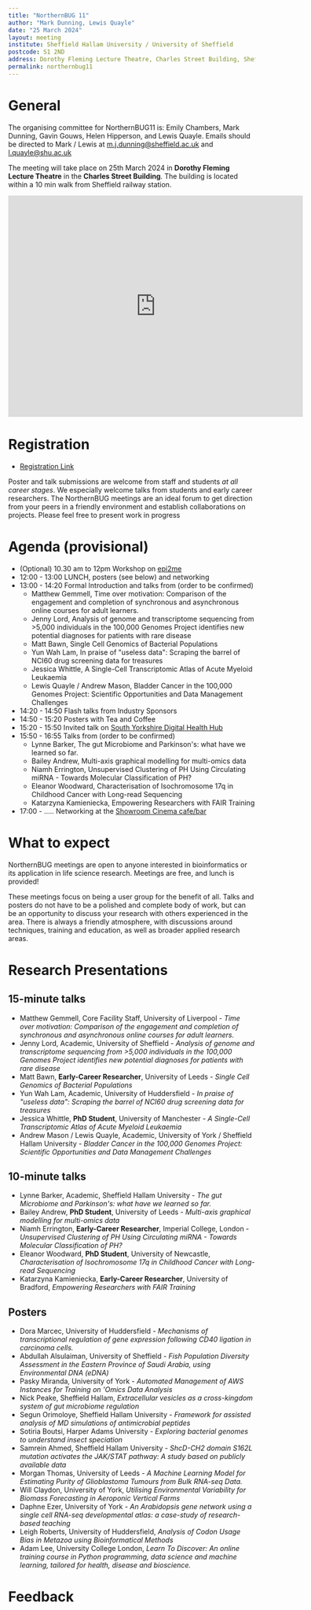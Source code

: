 ```yaml
---
title: "NorthernBUG 11"
author: "Mark Dunning, Lewis Quayle"
date: "25 March 2024"
layout: meeting
institute: Sheffield Hallam University / University of Sheffield
postcode: S1 2ND
address: Dorothy Fleming Lecture Theatre, Charles Street Building, Sheffield 
permalink: northernbug11
---
```


# General

The organising committee for NorthernBUG11 is: Emily Chambers, Mark Dunning, Gavin Gouws, Helen Hipperson, and Lewis Quayle. Emails should be directed to Mark / Lewis at m.j.dunning@sheffield.ac.uk and l.quayle@shu.ac.uk

The meeting will take place on 25th March 2024 in **Dorothy Fleming Lecture Theatre** in the **Charles Street Building**. The building is located within a 10 min walk from Sheffield railway station.

<iframe src="https://www.google.com/maps/embed?pb=!1m18!1m12!1m3!1d595.0163109181514!2d-1.4692076302419015!3d53.37788209828422!2m3!1f0!2f0!3f0!3m2!1i1024!2i768!4f13.1!3m3!1m2!1s0x48798283c3f86e7d%3A0x1bad4b3e58d1af66!2sCharles%20Street%20Building%2C%20Sheffield%20City%20Centre%2C%20Sheffield%20S1%202LQ!5e0!3m2!1sen!2suk!4v1698935300444!5m2!1sen!2suk" width="600" height="450" style="border:0;" allowfullscreen="" loading="lazy" referrerpolicy="no-referrer-when-downgrade"></iframe>

# Registration

- [Registration Link](https://docs.google.com/forms/d/e/1FAIpQLScZvAT5T47qU1wQEyeIT1OXX8HnvSkyCeVYSZaBjnj0Qtts9A/viewform)

Poster and talk submissions are welcome from staff and students *at all career stages*. We especially welcome talks from students and early career researchers. The NorthernBUG meetings are an ideal forum to get direction from your peers in a friendly environment and establish collaborations on projects. Please feel free to present work in progress

# Agenda (provisional)

- (Optional) 10.30 am to 12pm Workshop on [epi2me](https://labs.epi2me.io/)
- 12:00 - 13:00 LUNCH, posters (see below) and networking
- 13:00 - 14:20 Formal Introduction and talks from (order to be confirmed)
  + Matthew Gemmell, Time over motivation: Comparison of the engagement and completion of synchronous and asynchronous online courses for adult learners.
  + Jenny Lord, Analysis of genome and transcriptome sequencing from >5,000 individuals in the 100,000 Genomes Project identifies new potential diagnoses for patients with rare disease
  + Matt Bawn, Single Cell Genomics of Bacterial Populations
  + Yun Wah Lam, In praise of "useless data": Scraping the barrel of NCI60 drug screening data for treasures
  + Jessica Whittle, A Single-Cell Transcriptomic Atlas of Acute Myeloid Leukaemia
  + Lewis Quayle / Andrew Mason, Bladder Cancer in the 100,000 Genomes Project: Scientific Opportunities and Data Management Challenges
- 14:20 - 14:50 Flash talks from Industry Sponsors
- 14:50 - 15:20 Posters with Tea and Coffee
- 15:20 - 15:50 Invited talk on [South Yorkshire Digital Health Hub](https://www.sheffield.ac.uk/sydhh)
- 15:50 - 16:55 Talks from (order to be confirmed)
  + Lynne Barker, The gut Microbiome and Parkinson's: what have we learned so far.
  + Bailey Andrew, Multi-axis graphical modelling for multi-omics data
  + Niamh Errington, Unsupervised Clustering of PH Using Circulating miRNA - Towards Molecular Classification of PH?
  + Eleanor Woodward, Characterisation of Isochromosome 17q in Childhood Cancer with Long-read Sequencing
  + Katarzyna	Kamieniecka, Empowering Researchers with FAIR Training
- 17:00 - ..... Networking at the [Showroom Cinema cafe/bar](https://www.showroomworkstation.org.uk/food-drink/default.aspx)

# What to expect

NorthernBUG meetings are open to anyone interested in bioinformatics or its application in life science research. Meetings are free, and lunch is provided!

These meetings focus on being a user group for the benefit of all. Talks and posters do not have to be a polished and complete body of work, but can be an opportunity to discuss your research with others experienced in the area. There is always a friendly atmosphere, with discussions around techniques, training and education, as well as broader applied research areas. 

# Research Presentations

## 15-minute talks

- Matthew Gemmell, Core Facility Staff, University of Liverpool - *Time over motivation: Comparison of the engagement and completion of synchronous and asynchronous online courses for adult learners.*
- Jenny Lord, Academic, University of Sheffield - *Analysis of genome and transcriptome sequencing from >5,000 individuals in the 100,000 Genomes Project identifies new potential diagnoses for patients with rare disease*
- Matt Bawn, **Early-Career Researcher**, University of Leeds - *Single Cell Genomics of Bacterial Populations*
- Yun Wah Lam, Academic, University of Huddersfield - *In praise of "useless data": Scraping the barrel of NCI60 drug screening data for treasures*
- Jessica Whittle, **PhD Student**, University of Manchester - *A Single-Cell Transcriptomic Atlas of Acute Myeloid Leukaemia*
- Andrew Mason / Lewis Quayle, Academic, University of York / Sheffield Hallam University - *Bladder Cancer in the 100,000 Genomes Project: Scientific Opportunities and Data Management Challenges*

## 10-minute talks

- Lynne Barker, Academic, Sheffield Hallam University - *The gut Microbiome and Parkinson's: what have we learned so far.*
- Bailey Andrew, **PhD Student**, University of Leeds - *Multi-axis graphical modelling for multi-omics data*
- Niamh Errington, **Early-Career Researcher**, Imperial College, London - *Unsupervised Clustering of PH Using Circulating miRNA - Towards Molecular Classification of PH?*
- Eleanor	Woodward, **PhD Student**, University of Newcastle, *Characterisation of Isochromosome 17q in Childhood Cancer with Long-read Sequencing*
- Katarzyna	Kamieniecka, **Early-Career Researcher**, University of Bradford, *Empowering Researchers with FAIR Training*

## Posters

- Dora Marcec, University of Huddersfield - *Mechanisms of transcriptional regulation of gene expression following CD40 ligation in carcinoma cells.*
- Abdullah Alsulaiman, University of Sheffield - *Fish Population Diversity Assessment in the Eastern Province of Saudi Arabia, using Environmental DNA (eDNA)*
- Pasky Miranda, University of York - *Automated Management of AWS Instances for Training on 'Omics Data Analysis*
- Nick Peake, Sheffield Hallam, *Extracellular vesicles as a cross-kingdom system of gut microbiome regulation*
- Segun Orimoloye, Sheffield Hallam University - *Framework for assisted analysis of MD simulations of antimicrobial peptides*
- Sotiria Boutsi, Harper Adams University - *Exploring bacterial genomes to understand insect speciation*
- Samrein Ahmed, Sheffield Hallam University - *ShcD-CH2 domain S162L mutation activates the JAK/STAT pathway: A study based on publicly available data*
- Morgan Thomas, University of Leeds - *A Machine Learning Model for Estimating Purity of Glioblastoma Tumours from Bulk RNA-seq Data.*
- Will Claydon, University of York, *Utilising Environmental Variability for Biomass Forecasting in Aeroponic Vertical Farms*
- Daphne Ezer, University of York - *An Arabidopsis gene network using a single cell RNA-seq developmental atlas: a case-study of research-based teaching*
- Leigh Roberts, University of Huddersfield, *Analysis of Codon Usage Bias in Metazoa using Bioinformatical Methods*
- Adam Lee, University College London, *Learn To Discover: An online training course in Python programming, data science and machine learning, tailored for health, disease and bioscience.*

# Feedback

 
